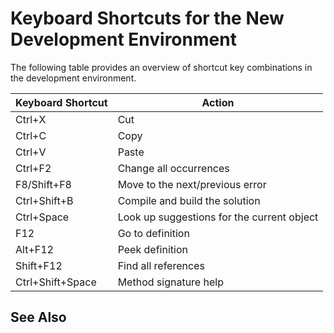 <properties
                pageTitle="Keyboard Shortcuts for the New Development Environment | Project “Madeira”"
                description="List of keyboard shortcuts for the new development environment"
                services=""
                documentationCenter="Madeira"
                authors="SusanneWindfeldPedersen"/>


# Keyboard Shortcuts for the New Development Environment
The following table provides an overview of shortcut key combinations in the development environment.

|Keyboard Shortcut| Action|
|----|----|
|Ctrl+X|Cut|
|Ctrl+C|Copy|
|Ctrl+V|Paste|
|Ctrl+F2|Change all occurrences|
|F8/Shift+F8|Move to the next/previous error|
|Ctrl+Shift+B|Compile and build the solution|
|Ctrl+Space|Look up suggestions for the current object|
|F12|Go to definition|
|Alt+F12|Peek definition|
|Shift+F12|Find all references|
|Ctrl+Shift+Space|Method signature help|

## See Also